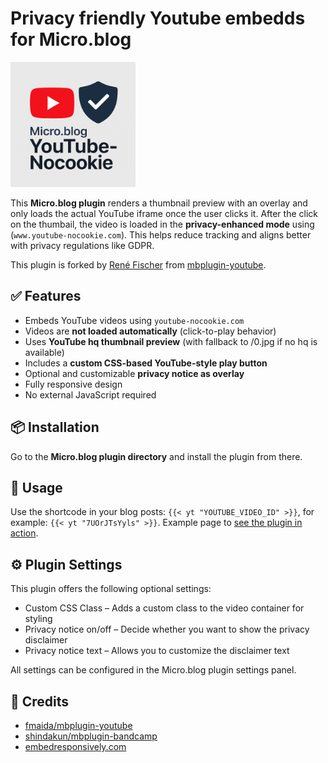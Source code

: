 # Privacy friendly Youtube embedds for Micro.blog

<img src="yt-nocookie-logo.png" alt="YouTube Nocookie Plugin Logo" width="200">

This **Micro.blog plugin** renders a thumbnail preview with an overlay and only loads the actual YouTube iframe once the user clicks it. After the click on the thumbail, the video is loaded in the **privacy-enhanced mode** using (`www.youtube-nocookie.com`). This helps reduce tracking and aligns better with privacy regulations like GDPR.

This plugin is forked by [René Fischer](https://fischr.org) from [mbplugin-youtube](https://github.com/fmaida/mbplugin-youtube).

## ✅ Features
- Embeds YouTube videos using `youtube-nocookie.com`
- Videos are **not loaded automatically** (click-to-play behavior)
- Uses **YouTube hq thumbnail preview** (with fallback to /0.jpg if no hq is available)
- Includes a **custom CSS-based YouTube-style play button**
- Optional and customizable **privacy notice as overlay**
- Fully responsive design
- No external JavaScript required

## 📦 Installation
Go to the **Micro.blog plugin directory** and install the plugin from there.

## 📝 Usage
Use the shortcode in your blog posts: `{{< yt "YOUTUBE_VIDEO_ID" >}}`, for example: `{{< yt "7UOrJTsYyls" >}}`.
Example page to [see the plugin in action](https://fischr.org/2018/08/26/gardasee-again/).

## ⚙️ Plugin Settings

This plugin offers the following optional settings:
- Custom CSS Class – Adds a custom class to the video container for styling
- Privacy notice on/off – Decide whether you want to show the privacy disclaimer
- Privacy notice text – Allows you to customize the disclaimer text 

All settings can be configured in the Micro.blog plugin settings panel.

## 🙏 Credits

- [fmaida/mbplugin-youtube](https://github.com/fmaida/mbplugin-youtube)
- [shindakun/mbplugin-bandcamp](https://github.com/shindakun/mbplugin-bandcamp)
- [embedresponsively.com](http://embedresponsively.com)

